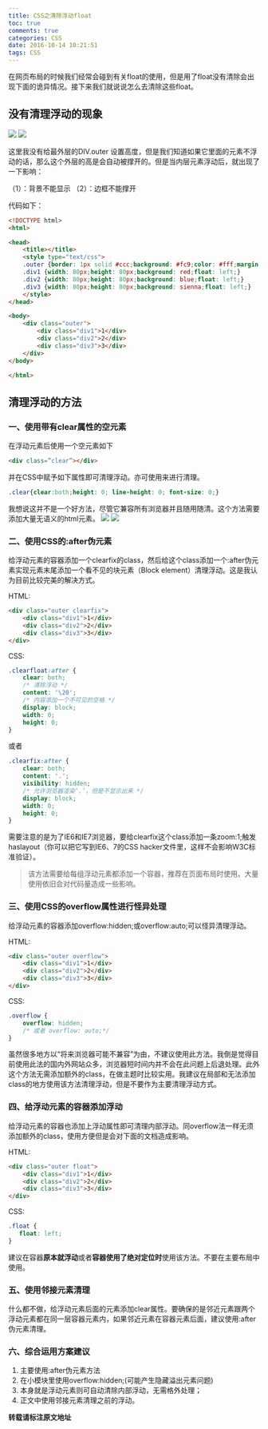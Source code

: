 ```yaml
---
title: CSS之清除浮动float
toc: true
comments: true
categories: CSS
date: 2016-10-14 10:21:51
tags: CSS
---
```

在网页布局的时候我们经常会碰到有关float的使用，但是用了float没有清除会出现下面的诡异情况。接下来我们就说说怎么去清除这些float。
<!-- more -->

## 没有清理浮动的现象

![](http://ww2.sinaimg.cn/large/65e4f1e6gw1f8rluq50ihj20b205nt8l.jpg)
![](http://ww3.sinaimg.cn/large/65e4f1e6gw1f8rlwk5t6dj206004s0st.jpg)

这里我没有给最外层的DIV.outer 设置高度，但是我们知道如果它里面的元素不浮动的话，那么这个外层的高是会自动被撑开的。但是当内层元素浮动后，就出现了一下影响：

（1）：背景不能显示 （2）：边框不能撑开 

代码如下：
```html
<!DOCTYPE html>
<html>

<head>
    <title></title>
    <style type="text/css">
    .outer {border: 1px solid #ccc;background: #fc9;color: #fff;margin: 50px auto;padding: 50px;}
    .div1 {width: 80px;height: 80px;background: red;float: left;}
    .div2 {width: 80px;height: 80px;background: blue;float: left;}
    .div3 {width: 80px;height: 80px;background: sienna;float: left;}
    </style>
</head>

<body>
    <div class="outer">
        <div class="div1">1</div>
        <div class="div2">2</div>
        <div class="div3">3</div>
    </div>
</body>

</html>

```

## 清理浮动的方法

### 一、使用带有clear属性的空元素

在浮动元素后使用一个空元素如下
```html
<div class=”clear”></div>
```
并在CSS中赋予如下属性即可清理浮动。亦可使用来进行清理。
```css
.clear{clear:both;height: 0; line-height: 0; font-size: 0;}
```
我想说这并不是一个好方法，尽管它兼容所有浏览器并且随用随清。这个方法需要添加大量无语义的html元素。
![](http://ww1.sinaimg.cn/large/65e4f1e6gw1f8rmhryzghj209y06u748.jpg)
![](http://ww4.sinaimg.cn/large/65e4f1e6gw1f8rmhwsd7zj205g04vt8y.jpg)

### 二、使用CSS的:after伪元素

给浮动元素的容器添加一个clearfix的class，然后给这个class添加一个:after伪元素实现元素末尾添加一个看不见的块元素（Block element）清理浮动。这是我认为目前比较完美的解决方式。

HTML:
```html
<div class="outer clearfix">
    <div class="div1">1</div>
    <div class="div2">2</div>
    <div class="div3">3</div>
</div>
```
CSS:
```css
.clearfloat:after {
    clear: both;
    /* 清除浮动 */
    content: '\20';
    /* 内容添加一个不可见的空格 */
    display: block;
    width: 0;
    height: 0;
}
```
或者
```css
.clearfix:after {
    clear: both;
    content: '.';
    visibility: hidden;
    /* 允许浏览器渲染‘.’，但是不显示出来 */
    display: block;
    width: 0;
    height: 0;
}
```
需要注意的是为了IE6和IE7浏览器，要给clearfix这个class添加一条zoom:1;触发haslayout（你可以把它写到IE6、7的CSS hacker文件里，这样不会影响W3C标准验证）。

>该方法需要给每组浮动元素都添加一个容器，推荐在页面布局时使用。大量使用依旧会对代码量造成一些影响。

### 三、使用CSS的overflow属性进行怪异处理

给浮动元素的容器添加overflow:hidden;或overflow:auto;可以怪异清理浮动。

HTML:
```html
<div class="outer overflow">
    <div class="div1">1</div>
    <div class="div2">2</div>
    <div class="div3">3</div>
</div>
```
CSS:
```css
.overflow {
    overflow: hidden;
    /* 或者 overflow: auto;*/
}
```

虽然很多地方以“将来浏览器可能不兼容”为由，不建议使用此方法。我倒是觉得目前使用此法的国内外网站众多，浏览器短时间内并不会在此问题上后退处理。此外这个方法无需添加额外的class，在做主题时比较实用。我建议在局部和无法添加class的地方使用该方法清理浮动，但是不要作为主要清理浮动方式。

### 四、给浮动元素的容器添加浮动

给浮动元素的容器也添加上浮动属性即可清理内部浮动。同overflow法一样无须添加额外的class，使用方便但是会对下面的文档造成影响。

HTML:
```html
<div class="outer float">
    <div class="div1">1</div>
    <div class="div2">2</div>
    <div class="div3">3</div>
</div>
```
CSS:
```css
.float {
   float: left;
}
```

建议在容器**原本就浮动**或者**容器使用了绝对定位时**使用该方法。不要在主要布局中使用。
### 五、使用邻接元素清理
什么都不做，给浮动元素后面的元素添加clear属性。要确保的是邻近元素跟两个浮动元素都在同一层容器元素内，如果邻近元素在容器元素后面，建议使用:after伪元素清理。

### 六、综合运用方案建议
1. 主要使用:after伪元素方法
2. 在小模块里使用overflow:hidden;(可能产生隐藏溢出元素问题)
3. 本身就是浮动元素则可自动清除内部浮动，无需格外处理；
4. 正文中使用邻接元素清理之前的浮动。


**转载请标注原文地址**                           


